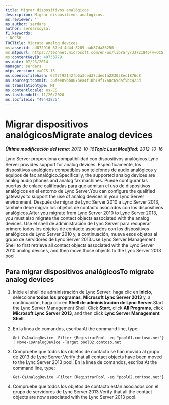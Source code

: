 ```yaml
---
title: Migrar dispositivos analógicos
description: Migrar dispositivos analógicos.
ms.reviewer: ''
ms.author: serdars
author: serdarsoysal
f1.keywords:
- NOCSH
TOCTitle: Migrate analog devices
ms:assetid: ad072916-87ed-4d44-8289-aab87da86250
ms:mtpsurl: https://technet.microsoft.com/en-us/library/JJ721846(v=OCS.15)
ms:contentKeyID: 49733779
ms.date: 07/23/2014
manager: serdars
mtps_version: v=OCS.15
ms.openlocfilehash: 63f7f92142fb6a3ced37cded1a223038ec1876d8
ms.sourcegitcommit: 36fee89bb887bea4f18b19f17a8c69daf5bc423d
ms.translationtype: MT
ms.contentlocale: es-ES
ms.lasthandoff: 11/26/2020
ms.locfileid: "49443835"
---
```

# <a name="migrate-analog-devices"></a><span data-ttu-id="b8762-103">Migrar dispositivos analógicos</span><span class="sxs-lookup"><span data-stu-id="b8762-103">Migrate analog devices</span></span>

<div data-xmlns="http://www.w3.org/1999/xhtml">

<div class="topic" data-xmlns="http://www.w3.org/1999/xhtml" data-msxsl="urn:schemas-microsoft-com:xslt" data-cs="https://msdn.microsoft.com/">

<div data-asp="https://msdn2.microsoft.com/asp">



</div>

<div id="mainSection">

<div id="mainBody"><span data-ttu-id="b8762-104">

<span> </span></span><span class="sxs-lookup"><span data-stu-id="b8762-104">

<span> </span></span></span>

<span data-ttu-id="b8762-105">_**Última modificación del tema:** 2012-10-16_</span><span class="sxs-lookup"><span data-stu-id="b8762-105">_**Topic Last Modified:** 2012-10-16_</span></span>

<span data-ttu-id="b8762-106">Lync Server proporciona compatibilidad con dispositivos analógicos.</span><span class="sxs-lookup"><span data-stu-id="b8762-106">Lync Server provides support for analog devices.</span></span> <span data-ttu-id="b8762-107">Específicamente, los dispositivos analógicos compatibles son teléfonos de audio analógicos y equipos de fax analógico.</span><span class="sxs-lookup"><span data-stu-id="b8762-107">Specifically, the supported analog devices are analog audio phones and analog fax machines.</span></span> <span data-ttu-id="b8762-108">Puede configurar las puertas de enlace calificadas para que admitan el uso de dispositivos analógicos en el entorno de Lync Server.</span><span class="sxs-lookup"><span data-stu-id="b8762-108">You can configure the qualified gateways to support the use of analog devices in your Lync Server environment.</span></span> <span data-ttu-id="b8762-109">Después de migrar de Lync Server 2010 a Lync Server 2013, también debe migrar los objetos de contacto asociados con los dispositivos analógicos.</span><span class="sxs-lookup"><span data-stu-id="b8762-109">After you migrate from Lync Server 2010 to Lync Server 2013, you must also migrate the contact objects associated with the analog devices.</span></span> <span data-ttu-id="b8762-110">Use el shell de administración de Lync Server para recuperar primero todos los objetos de contacto asociados con los dispositivos analógicos de Lync Server 2010 y, a continuación, mueva esos objetos al grupo de servidores de Lync Server 2013.</span><span class="sxs-lookup"><span data-stu-id="b8762-110">Use Lync Server Management Shell to first retrieve all contact objects associated with the Lync Server 2010 analog devices, and then move those objects to the Lync Server 2013 pool.</span></span>

<div>

## <a name="to-migrate-analog-devices"></a><span data-ttu-id="b8762-111">Para migrar dispositivos analógicos</span><span class="sxs-lookup"><span data-stu-id="b8762-111">To migrate analog devices</span></span>

1.  <span data-ttu-id="b8762-112">Inicie el shell de administración de Lync Server: haga clic en **Inicio**, seleccione **todos los programas**, **Microsoft Lync Server 2013** y, a continuación, haga clic en **Shell de administración de Lync Server**.</span><span class="sxs-lookup"><span data-stu-id="b8762-112">Start the Lync Server Management Shell: Click **Start**, click **All Programs**, click **Microsoft Lync Server 2013**, and then click **Lync Server Management Shell**.</span></span>

2.  <span data-ttu-id="b8762-113">En la línea de comandos, escriba:</span><span class="sxs-lookup"><span data-stu-id="b8762-113">At the command line, type:</span></span>
    
        Get-CsAnalogDevice -Filter {RegistrarPool -eq "pool01.contoso.net"} | Move-CsAnalogDevice -Target pool02.contoso.net

3.  <span data-ttu-id="b8762-114">Compruebe que todos los objetos de contacto se han movido al grupo de 2013 de Lync Server.</span><span class="sxs-lookup"><span data-stu-id="b8762-114">Verify that all contact objects have been moved to the Lync Server 2013 pool.</span></span> <span data-ttu-id="b8762-115">En la línea de comandos, escriba:</span><span class="sxs-lookup"><span data-stu-id="b8762-115">At the command line, type:</span></span>
    
        Get-CsAnalogDevice -Filter {RegistrarPool -eq "pool02.contoso.net"}

4.  <span data-ttu-id="b8762-116">Compruebe que todos los objetos de contacto están asociados con el grupo de servidores de Lync Server 2013.</span><span class="sxs-lookup"><span data-stu-id="b8762-116">Verify that all the contact objects are now associated with the Lync Server 2013 pool.</span></span>

<span data-ttu-id="b8762-117"></div>

</div>

<span> </span>

</div>

</div>

</span><span class="sxs-lookup"><span data-stu-id="b8762-117"></div>

</div>

<span> </span>

</div>

</div>

</span></span></div>

